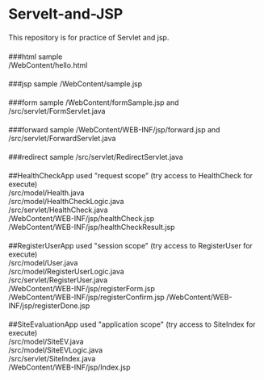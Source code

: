 # Servelt-and-JSP

This repository is for practice of Servlet and jsp.
　  
　  
###html sample   
/WebContent/hello.html  
　  
###jsp sample
/WebContent/sample.jsp  
　  
###form sample
/WebContent/formSample.jsp and /src/servlet/FormServlet.java  
　  
###forward sample
/WebContent/WEB-INF/jsp/forward.jsp and /src/servlet/ForwardServlet.java  
　  
###redirect sample
/src/servlet/RedirectServlet.java  
　  
##HealthCheckApp used "request scope" (try access to HealthCheck for execute)  
/src/model/Health.java  
/src/model/HealthCheckLogic.java  
/src/servlet/HealthCheck.java  
/WebContent/WEB-INF/jsp/healthCheck.jsp  
/WebContent/WEB-INF/jsp/healthCheckResult.jsp  
　  
##RegisterUserApp used "session scope" (try access to RegisterUser for execute)  
/src/model/User.java  
/src/model/RegisterUserLogic.java  
/src/servlet/RegisterUser.java  
/WebContent/WEB-INF/jsp/registerForm.jsp  
/WebContent/WEB-INF/jsp/registerConfirm.jsp
/WebContent/WEB-INF/jsp/registerDone.jsp  
　  
##SiteEvaluationApp used "application scope" (try access to SiteIndex for execute)  
/src/model/SiteEV.java  
/src/model/SiteEVLogic.java  
/src/servlet/SiteIndex.java  
/WebContent/WEB-INF/jsp/Index.jsp 
